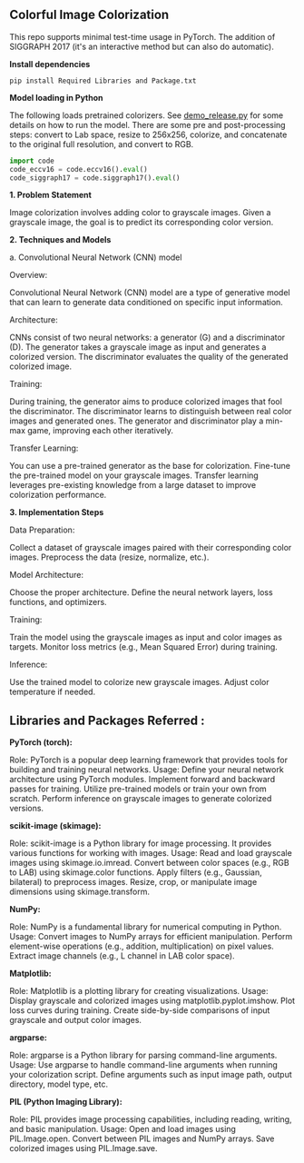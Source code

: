 <!--<h3><b>Colorful Image Colorization</b></h3>-->
## <b>Colorful Image Colorization</b><br>
This repo supports minimal test-time usage in PyTorch. The addition of SIGGRAPH 2017 (it's an interactive method but can also do automatic).

**Install dependencies**

```
pip install Required Libraries and Package.txt
```

**Model loading in Python** 

The following loads pretrained colorizers. See [demo_release.py](demo_release.py) for some details on how to run the model. There are some pre and post-processing steps: convert to Lab space, resize to 256x256, colorize, and concatenate to the original full resolution, and convert to RGB.

```python
import code
code_eccv16 = code.eccv16().eval()
code_siggraph17 = code.siggraph17().eval()
```

**1. Problem Statement**

Image colorization involves adding color to grayscale images. Given a grayscale image, the goal is to predict its corresponding color version.

**2. Techniques and Models**

a. Convolutional Neural Network (CNN) model

Overview: 

Convolutional Neural Network (CNN) model are a type of generative model that can learn to generate data conditioned on specific input information.

Architecture:

CNNs consist of two neural networks: a generator (G) and a discriminator (D).
The generator takes a grayscale image as input and generates a colorized version.
The discriminator evaluates the quality of the generated colorized image.

Training:

During training, the generator aims to produce colorized images that fool the discriminator.
The discriminator learns to distinguish between real color images and generated ones.
The generator and discriminator play a min-max game, improving each other iteratively.

Transfer Learning:

You can use a pre-trained generator as the base for colorization.
Fine-tune the pre-trained model on your grayscale images.
Transfer learning leverages pre-existing knowledge from a large dataset to improve colorization performance.

**3. Implementation Steps**
   
Data Preparation:

Collect a dataset of grayscale images paired with their corresponding color images.
Preprocess the data (resize, normalize, etc.).

Model Architecture:

Choose the proper architecture.
Define the neural network layers, loss functions, and optimizers.

Training:

Train the model using the grayscale images as input and color images as targets.
Monitor loss metrics (e.g., Mean Squared Error) during training.

Inference:

Use the trained model to colorize new grayscale images.
Adjust color temperature if needed.

## Libraries and Packages Referred : 

**PyTorch (torch):**

Role: PyTorch is a popular deep learning framework that provides tools for building and training neural networks.
Usage:
Define your neural network architecture using PyTorch modules.
Implement forward and backward passes for training.
Utilize pre-trained models or train your own from scratch.
Perform inference on grayscale images to generate colorized versions.

**scikit-image (skimage):**

Role: scikit-image is a Python library for image processing. It provides various functions for working with images.
Usage:
Read and load grayscale images using skimage.io.imread.
Convert between color spaces (e.g., RGB to LAB) using skimage.color functions.
Apply filters (e.g., Gaussian, bilateral) to preprocess images.
Resize, crop, or manipulate image dimensions using skimage.transform.

**NumPy:**

Role: NumPy is a fundamental library for numerical computing in Python.
Usage:
Convert images to NumPy arrays for efficient manipulation.
Perform element-wise operations (e.g., addition, multiplication) on pixel values.
Extract image channels (e.g., L channel in LAB color space).

**Matplotlib:**

Role: Matplotlib is a plotting library for creating visualizations.
Usage:
Display grayscale and colorized images using matplotlib.pyplot.imshow.
Plot loss curves during training.
Create side-by-side comparisons of input grayscale and output color images.

**argparse:**

Role: argparse is a Python library for parsing command-line arguments.
Usage:
Use argparse to handle command-line arguments when running your colorization script.
Define arguments such as input image path, output directory, model type, etc.

**PIL (Python Imaging Library):**

Role: PIL provides image processing capabilities, including reading, writing, and basic manipulation.
Usage:
Open and load images using PIL.Image.open.
Convert between PIL images and NumPy arrays.
Save colorized images using PIL.Image.save.
